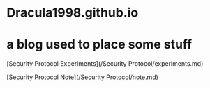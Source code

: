# Dracula1998.github.io

# a blog used to place some stuff

[Security Protocol Experiments](/Security Protocol/experiments.md)

[Security Protocol Note](/Security Protocol/note.md)

